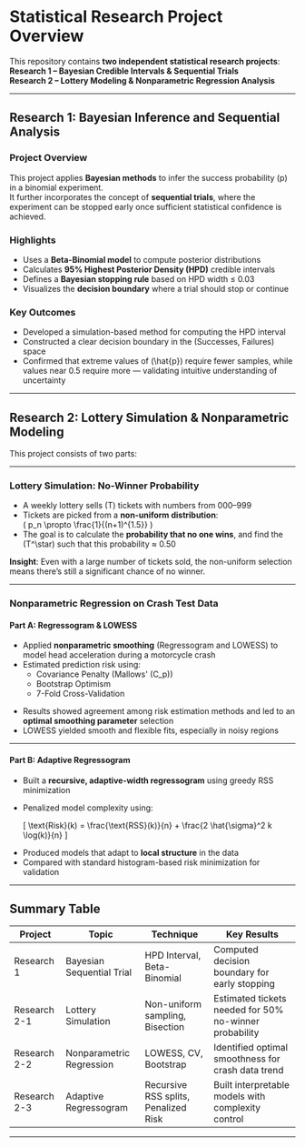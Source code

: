 # Statistical Research Project Overview

This repository contains **two independent statistical research projects**:  
**Research 1 – Bayesian Credible Intervals & Sequential Trials**  
**Research 2 – Lottery Modeling & Nonparametric Regression Analysis**

---

## Research 1: Bayesian Inference and Sequential Analysis

### Project Overview

This project applies **Bayesian methods** to infer the success probability \(p\) in a binomial experiment.  
It further incorporates the concept of **sequential trials**, where the experiment can be stopped early once sufficient statistical confidence is achieved.

### Highlights

- Uses a **Beta-Binomial model** to compute posterior distributions  
- Calculates **95% Highest Posterior Density (HPD)** credible intervals  
- Defines a **Bayesian stopping rule** based on HPD width ≤ 0.03  
- Visualizes the **decision boundary** where a trial should stop or continue  

### Key Outcomes

- Developed a simulation-based method for computing the HPD interval  
- Constructed a clear decision boundary in the (Successes, Failures) space  
- Confirmed that extreme values of \(\hat{p}\) require fewer samples, while values near 0.5 require more — validating intuitive understanding of uncertainty  

---

## Research 2: Lottery Simulation & Nonparametric Modeling

This project consists of two parts:

---

### Lottery Simulation: No-Winner Probability

- A weekly lottery sells \(T\) tickets with numbers from 000–999  
- Tickets are picked from a **non-uniform distribution**:  
  \( p_n \propto \frac{1}{(n+1)^{1.5}} \)  
- The goal is to calculate the **probability that no one wins**, and find the \(T^\star\) such that this probability ≈ 0.50  

**Insight**: Even with a large number of tickets sold, the non-uniform selection means there’s still a significant chance of no winner.

---

### Nonparametric Regression on Crash Test Data

#### Part A: Regressogram & LOWESS

- Applied **nonparametric smoothing** (Regressogram and LOWESS) to model head acceleration during a motorcycle crash  
- Estimated prediction risk using:  
  - Covariance Penalty (Mallows' \(C_p\))  
  - Bootstrap Optimism  
  - 7-Fold Cross-Validation  

* Results showed agreement among risk estimation methods and led to an **optimal smoothing parameter** selection  
* LOWESS yielded smooth and flexible fits, especially in noisy regions  

---

#### Part B: Adaptive Regressogram

- Built a **recursive, adaptive-width regressogram** using greedy RSS minimization  
- Penalized model complexity using:

  \[
  \text{Risk}(k) = \frac{\text{RSS}(k)}{n} + \frac{2 \hat{\sigma}^2 k \log(k)}{n}
  \]

* Produced models that adapt to **local structure** in the data  
* Compared with standard histogram-based risk minimization for validation  

---

## Summary Table

| Project       | Topic                       | Technique                        | Key Results                                          |
|---------------|-----------------------------|----------------------------------|------------------------------------------------------|
| Research 1     | Bayesian Sequential Trial    | HPD Interval, Beta-Binomial      | Computed decision boundary for early stopping        |
| Research 2-1   | Lottery Simulation           | Non-uniform sampling, Bisection  | Estimated tickets needed for 50% no-winner probability |
| Research 2-2   | Nonparametric Regression     | LOWESS, CV, Bootstrap            | Identified optimal smoothness for crash data trend   |
| Research 2-3   | Adaptive Regressogram        | Recursive RSS splits, Penalized Risk | Built interpretable models with complexity control |

---
